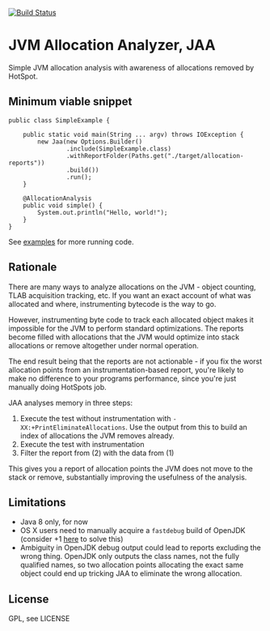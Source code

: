 [![Build Status](https://travis-ci.org/jakewins/jaa.svg?branch=master)](https://travis-ci.org/jakewins/jaa)

# JVM Allocation Analyzer, JAA

Simple JVM allocation analysis with awareness of allocations removed by HotSpot.

## Minimum viable snippet

    public class SimpleExample {
    
        public static void main(String ... argv) throws IOException {
            new Jaa(new Options.Builder()
                    .include(SimpleExample.class)
                    .withReportFolder(Paths.get("./target/allocation-reports"))
                    .build())
                    .run();
        }
    
        @AllocationAnalysis
        public void simple() {
            System.out.println("Hello, world!");
        }
    }

See [examples](src/main/java/examples) for more running code.

## Rationale

There are many ways to analyze allocations on the JVM - object counting, TLAB acquisition tracking, etc. 
If you want an exact account of what was allocated and where, instrumenting bytecode is the way to go.

However, instrumenting byte code to track each allocated object makes it impossible for the JVM to perform standard optimizations.
The reports become filled with allocations that the JVM would optimize into stack allocations or remove altogether under normal operation.

The end result being that the reports are not actionable - if you fix the worst allocation points from an instrumentation-based report,
you're likely to make no difference to your programs performance, since you're just manually doing HotSpots job.

JAA analyses memory in three steps:

1. Execute the test without instrumentation with `-XX:+PrintEliminateAllocations`. Use the output from this to build an index of allocations the JVM removes already.
2. Execute the test with instrumentation
3. Filter the report from (2) with the data from (1)

This gives you a report of allocation points the JVM does not move to the stack or remove, substantially improving the usefulness of the analysis.

## Limitations

- Java 8 only, for now
- OS X users need to manually acquire a `fastdebug` build of OpenJDK (consider +1 [here](https://github.com/AdoptOpenJDK/openjdk-build/issues/146) to solve this)
- Ambiguity in OpenJDK debug output could lead to reports excluding the wrong thing. OpenJDK only outputs the class names, not the fully qualified names, so two allocation points allocating the exact same object could end up tricking JAA to eliminate the wrong allocation. 

## License

GPL, see LICENSE
